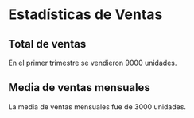 # Estadísticas de Ventas
## Total de ventas
En el primer trimestre se vendieron 9000 unidades.
## Media de ventas mensuales
La media de ventas mensuales fue de 3000 unidades.